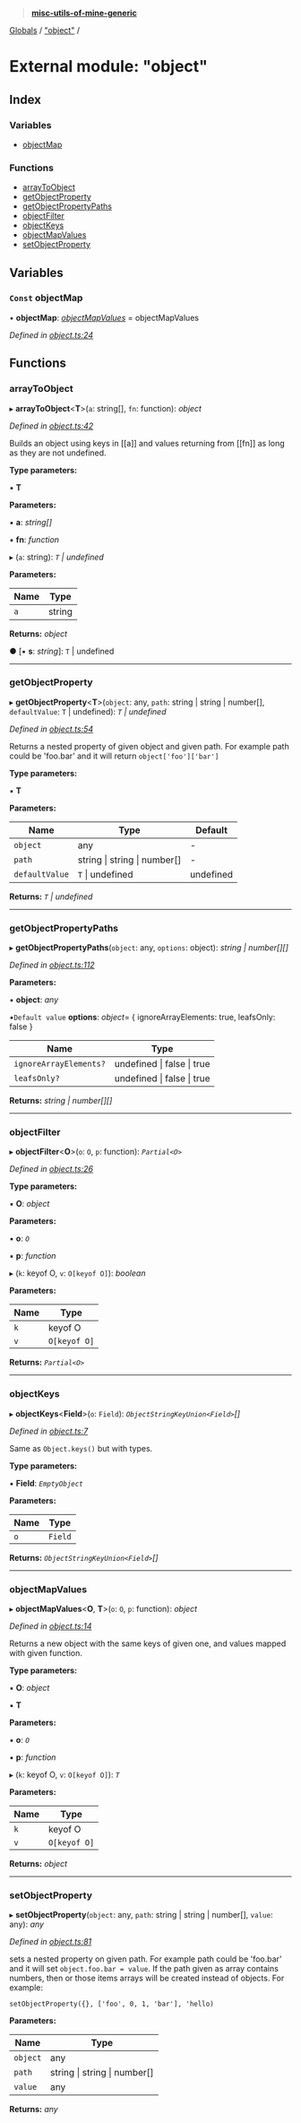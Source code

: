 > **[misc-utils-of-mine-generic](../README.md)**

[Globals](../globals.md) / ["object"](_object_.md) /

# External module: "object"

## Index

### Variables

* [objectMap](_object_.md#const-objectmap)

### Functions

* [arrayToObject](_object_.md#arraytoobject)
* [getObjectProperty](_object_.md#getobjectproperty)
* [getObjectPropertyPaths](_object_.md#getobjectpropertypaths)
* [objectFilter](_object_.md#objectfilter)
* [objectKeys](_object_.md#objectkeys)
* [objectMapValues](_object_.md#objectmapvalues)
* [setObjectProperty](_object_.md#setobjectproperty)

## Variables

### `Const` objectMap

• **objectMap**: *[objectMapValues](_object_.md#objectmapvalues)* =  objectMapValues

*Defined in [object.ts:24](https://github.com/cancerberoSgx/misc-utils-of-mine/blob/ca10768/misc-utils-of-mine-generic/src/object.ts#L24)*

## Functions

###  arrayToObject

▸ **arrayToObject**<**T**>(`a`: string[], `fn`: function): *object*

*Defined in [object.ts:42](https://github.com/cancerberoSgx/misc-utils-of-mine/blob/ca10768/misc-utils-of-mine-generic/src/object.ts#L42)*

Builds an object using keys in [[a]] and values returning from [[fn]] as long as they are not undefined.

**Type parameters:**

▪ **T**

**Parameters:**

▪ **a**: *string[]*

▪ **fn**: *function*

▸ (`a`: string): *`T` | undefined*

**Parameters:**

Name | Type |
------ | ------ |
`a` | string |

**Returns:** *object*

● \[▪ **s**: *string*\]: `T` | undefined

___

###  getObjectProperty

▸ **getObjectProperty**<**T**>(`object`: any, `path`: string | string | number[], `defaultValue`: `T` | undefined): *`T` | undefined*

*Defined in [object.ts:54](https://github.com/cancerberoSgx/misc-utils-of-mine/blob/ca10768/misc-utils-of-mine-generic/src/object.ts#L54)*

Returns a nested property of given object and given path. For example path could be 'foo.bar' and it will
return `object['foo']['bar']`

**Type parameters:**

▪ **T**

**Parameters:**

Name | Type | Default |
------ | ------ | ------ |
`object` | any | - |
`path` | string \| string \| number[] | - |
`defaultValue` | `T` \| undefined |  undefined |

**Returns:** *`T` | undefined*

___

###  getObjectPropertyPaths

▸ **getObjectPropertyPaths**(`object`: any, `options`: object): *string | number[][]*

*Defined in [object.ts:112](https://github.com/cancerberoSgx/misc-utils-of-mine/blob/ca10768/misc-utils-of-mine-generic/src/object.ts#L112)*

**Parameters:**

▪ **object**: *any*

▪`Default value`  **options**: *object*=  { ignoreArrayElements: true, leafsOnly: false }

Name | Type |
------ | ------ |
`ignoreArrayElements?` | undefined \| false \| true |
`leafsOnly?` | undefined \| false \| true |

**Returns:** *string | number[][]*

___

###  objectFilter

▸ **objectFilter**<**O**>(`o`: `O`, `p`: function): *`Partial<O>`*

*Defined in [object.ts:26](https://github.com/cancerberoSgx/misc-utils-of-mine/blob/ca10768/misc-utils-of-mine-generic/src/object.ts#L26)*

**Type parameters:**

▪ **O**: *object*

**Parameters:**

▪ **o**: *`O`*

▪ **p**: *function*

▸ (`k`: keyof O, `v`: `O[keyof O]`): *boolean*

**Parameters:**

Name | Type |
------ | ------ |
`k` | keyof O |
`v` | `O[keyof O]` |

**Returns:** *`Partial<O>`*

___

###  objectKeys

▸ **objectKeys**<**Field**>(`o`: `Field`): *`ObjectStringKeyUnion<Field>`[]*

*Defined in [object.ts:7](https://github.com/cancerberoSgx/misc-utils-of-mine/blob/ca10768/misc-utils-of-mine-generic/src/object.ts#L7)*

Same as `Object.keys()` but with types.

**Type parameters:**

▪ **Field**: *`EmptyObject`*

**Parameters:**

Name | Type |
------ | ------ |
`o` | `Field` |

**Returns:** *`ObjectStringKeyUnion<Field>`[]*

___

###  objectMapValues

▸ **objectMapValues**<**O**, **T**>(`o`: `O`, `p`: function): *object*

*Defined in [object.ts:14](https://github.com/cancerberoSgx/misc-utils-of-mine/blob/ca10768/misc-utils-of-mine-generic/src/object.ts#L14)*

Returns a new object with the same keys of given one, and values mapped with given function.

**Type parameters:**

▪ **O**: *object*

▪ **T**

**Parameters:**

▪ **o**: *`O`*

▪ **p**: *function*

▸ (`k`: keyof O, `v`: `O[keyof O]`): *`T`*

**Parameters:**

Name | Type |
------ | ------ |
`k` | keyof O |
`v` | `O[keyof O]` |

**Returns:** *object*

___

###  setObjectProperty

▸ **setObjectProperty**(`object`: any, `path`: string | string | number[], `value`: any): *any*

*Defined in [object.ts:81](https://github.com/cancerberoSgx/misc-utils-of-mine/blob/ca10768/misc-utils-of-mine-generic/src/object.ts#L81)*

sets a nested property on given path. For example path could be 'foo.bar' and it will set `object.foo.bar = value`.
If the path given as array contains numbers, then or those items arrays will be created instead of objects. For example:

`setObjectProperty({}, ['foo', 0, 1, 'bar'], 'hello)`

**Parameters:**

Name | Type |
------ | ------ |
`object` | any |
`path` | string \| string \| number[] |
`value` | any |

**Returns:** *any*